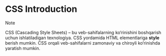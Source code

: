 # CSS Introduction

> [!NOTE]
> CSS (Cascading Style Sheets) – bu veb-sahifalarning ko‘rinishini boshqarish uchun ishlatiladigan texnologiya. CSS yordamida HTML elementlariga **style** berish mumkin. CSS orqali veb-sahifalarni zamonaviy va chiroyli ko‘rinishda yaratish mumkin.

